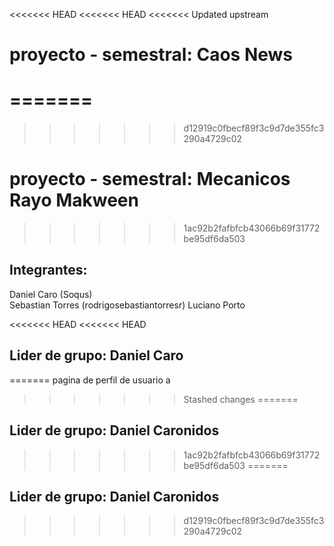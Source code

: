 <<<<<<< HEAD
<<<<<<< HEAD
<<<<<<< Updated upstream
# proyecto - semestral: Caos News
=======
=======

>>>>>>> d12919c0fbecf89f3c9d7de355fc3290a4729c02
# proyecto - semestral: Mecanicos Rayo Makween
>>>>>>> 1ac92b2fafbfcb43066b69f31772be95df6da503

## Integrantes:

Daniel Caro (Soqus)   
Sebastian Torres (rodrigosebastiantorresr)
Luciano Porto

<<<<<<< HEAD
<<<<<<< HEAD
## Lider de grupo: Daniel Caro
=======
pagina de perfil de usuario
a
>>>>>>> Stashed changes
=======
## Lider de grupo: Daniel Caronidos  
>>>>>>> 1ac92b2fafbfcb43066b69f31772be95df6da503
=======
## Lider de grupo: Daniel Caronidos  
>>>>>>> d12919c0fbecf89f3c9d7de355fc3290a4729c02
